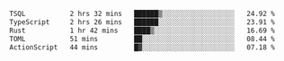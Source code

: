 <!--START_SECTION:waka-->

```txt
TSQL           2 hrs 32 mins   ██████▒░░░░░░░░░░░░░░░░░░   24.92 %
TypeScript     2 hrs 26 mins   ██████░░░░░░░░░░░░░░░░░░░   23.91 %
Rust           1 hr 42 mins    ████▒░░░░░░░░░░░░░░░░░░░░   16.69 %
TOML           51 mins         ██░░░░░░░░░░░░░░░░░░░░░░░   08.44 %
ActionScript   44 mins         █▓░░░░░░░░░░░░░░░░░░░░░░░   07.18 %
```

<!--END_SECTION:waka-->